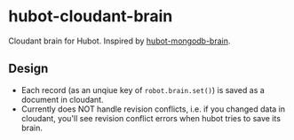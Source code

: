 # hubot-cloudant-brain

Cloudant brain for Hubot. Inspired by [hubot-mongodb-brain](https://github.com/shokai/hubot-mongodb-brain).

## Design

- Each record (as an unqiue key of `robot.brain.set()`) is saved as a document in cloudant.
- Currently does NOT handle revision conflicts, i.e. if you changed data in cloudant, you'll see revision conflict errors when hubot tries to save its brain.


